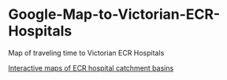 # Google-Map-to-Victorian-ECR-Hospitals

Map of traveling time to Victorian ECR Hospitals

[Interactive maps of ECR hospital catchment basins](https://gntem2.github.io/Google-Map-to-Victorian-ECR-Hospitals/)
